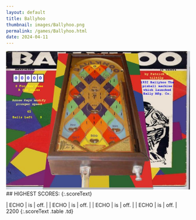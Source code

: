 ```yaml
---
layout: default
title: Ballyhoo
thumbnail: images/Ballyhoo.png
permalink: /games/Ballyhoo.html
date: 2024-04-11
---
```


<img src="../images/Ballyhoo.png" class="gameThumbnail img-fluid mx-auto align-middle">
## HIGHEST SCORES:
{:.scoreText}

| ECHO | is | off. | 
| ECHO | is | off. | 
| ECHO | is | off. | 
| ECHO | is | off. | 
2200 
{:.scoreText .table .td}
